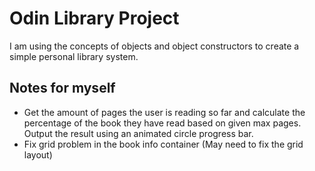 # Odin Library Project

I am using the concepts of objects and object constructors to create a simple personal library system.

## Notes for myself

- Get the amount of pages the user is reading so far and calculate the percentage of the book they have read based on given max pages. Output the result using an animated circle progress bar.
- Fix grid problem in the book info container (May need to fix the grid layout)
